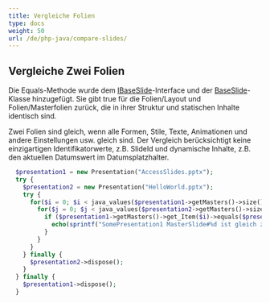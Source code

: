 ```yaml
---
title: Vergleiche Folien
type: docs
weight: 50
url: /de/php-java/compare-slides/
---
```


## **Vergleiche Zwei Folien**
Die Equals-Methode wurde dem [IBaseSlide](https://reference.aspose.com/slides/php-java/aspose.slides/IBaseSlide)-Interface und der [BaseSlide](https://reference.aspose.com/slides/php-java/aspose.slides/BaseSlide)-Klasse hinzugefügt. Sie gibt true für die Folien/Layout und Folien/Masterfolien zurück, die in ihrer Struktur und statischen Inhalte identisch sind.

Zwei Folien sind gleich, wenn alle Formen, Stile, Texte, Animationen und andere Einstellungen usw. gleich sind. Der Vergleich berücksichtigt keine einzigartigen Identifikatorwerte, z.B. SlideId und dynamische Inhalte, z.B. den aktuellen Datumswert im Datumsplatzhalter.

```php
  $presentation1 = new Presentation("AccessSlides.pptx");
  try {
    $presentation2 = new Presentation("HelloWorld.pptx");
    try {
      for($i = 0; $i < java_values($presentation1->getMasters()->size()) ; $i++) {
        for($j = 0; $j < java_values($presentation2->getMasters()->size()) ; $j++) {
          if ($presentation1->getMasters()->get_Item($i)->equals($presentation2->getMasters()->get_Item($j))) {
            echo(sprintf("SomePresentation1 MasterSlide#%d ist gleich zu SomePresentation2 MasterSlide#%d", $i, $j));
          }
        }
      }
    } finally {
      $presentation2->dispose();
    }
  } finally {
    $presentation1->dispose();
  }
```